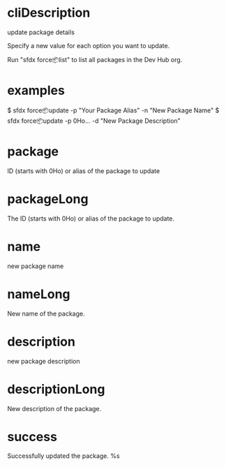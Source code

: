 # cliDescription

update package details

Specify a new value for each option you want to update.

Run "sfdx force:package:list" to list all packages in the Dev Hub org.

# examples

$ sfdx force:package:update -p "Your Package Alias" -n "New Package Name"
$ sfdx force:package:update -p 0Ho... -d "New Package Description"

# package

ID (starts with 0Ho) or alias of the package to update

# packageLong

The ID (starts with 0Ho) or alias of the package to update.

# name

new package name

# nameLong

New name of the package.

# description

new package description

# descriptionLong

New description of the package.

# success

Successfully updated the package. %s
